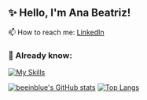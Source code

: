 ## ✨ Hello, I'm Ana Beatriz!  

📫 How to reach me: [LinkedIn](https://www.linkedin.com/in/anabeatriz-p/)

### 👾 Already know:
[![My Skills](https://skillicons.dev/icons?i=js,html,css,py,cs,git)](https://skillicons.dev)

[![beeinblue's GitHub stats](https://github-readme-stats.vercel.app/api?username=beeinblue&show_icons=true&theme=radical&hide=issues,contribs)](https://github.com/anuraghazra/github-readme-stats)
[![Top Langs](https://github-readme-stats.vercel.app/api/top-langs/?username=beeinblue&layout=compact&theme=radical)](https://github.com/beeinblue)

